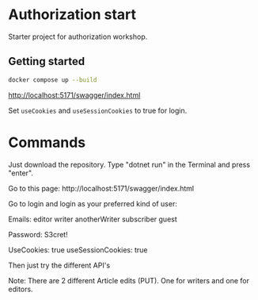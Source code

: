 # Authorization start

Starter project for authorization workshop.

## Getting started

```sh
docker compose up --build
```

<http://localhost:5171/swagger/index.html>

Set `useCookies` and `useSessionCookies` to true for login.

# Commands

Just download the repository. Type "dotnet run" in the Terminal and press "enter".

Go to this page: http://localhost:5171/swagger/index.html

Go to login and login as your preferred kind of user:

Emails:
editor
writer
anotherWriter
subscriber
guest

Password:
S3cret!

UseCookies: true
useSessionCookies: true

Then just try the different API's

Note: There are 2 different Article edits (PUT). One for writers and one for editors.